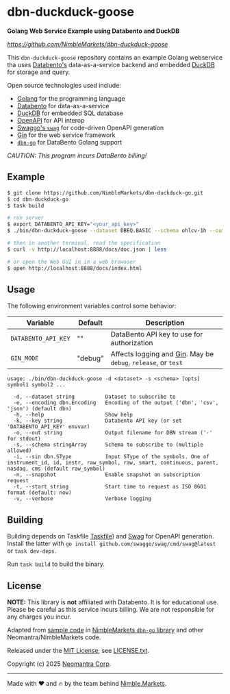 # dbn-duckduck-goose

**Golang Web Service Example using Databento and DuckDB**

*https://github.com/NimbleMarkets/dbn-duckduck-goose*

This `dbn-duckduck-goose` repository contains an example Golang webservice tha uses [Databento's](https://databento.com) data-as-a-service backend and embedded [DuckDB](https://duckdb.org) for storage and query.  

Open source technologies used include:
 * [Golang](https://golang.org) for the programming language
 * [Databento](https://databento.com) for data-as-a-service
 * [DuckDB](https://duckdb.org) for embedded SQL database
 * [OpenAPI](https://swagger.io/specification/) for API interop
 * [Swaggo's `swag`](https://github.com/swaggo/swag) for code-driven OpenAPI generation
 * [Gin](https://gin-gonic.com/docs/) for the web service framework
 * [`dbn-go`](https://github.com/NimbleMarkets/dbn-go) for DataBento Golang support

*CAUTION: This program incurs DataBento billing!*

## Example

```bash
$ git clone https://github.com/NimbleMarkets/dbn-duckduck-go.git
$ cd dbn-duckduck-go
$ task build

# run server
$ export DATABENTO_API_KEY="<your_api_key>"
$ ./bin/dbn-duckduck-goose --dataset DBEQ.BASIC --schema ohlcv-1h --out foo.dbn.zst

# then in another terminal, read the specification
$ curl -v http://localhost:8888/docs/doc.json | less

# or open the Web GUI in in a web browaser
$ open http://localhost:8888/docs/index.html
```

## Usage

The following environment variables control some behavior:

| Variable | Default | Description |
|--| -- | -- |
| `DATABENTO_API_KEY` | "" | DataBento API key to use for authorization |
| `GIN_MODE` | "debug" | Affects logging and [Gin](https://gin-gonic.com/docs/deployment/). May be `debug`, `release`, or `test` |

```
usage: ./bin/dbn-duckduck-goose -d <dataset> -s <schema> [opts] symbol1 symbol2 ...

  -d, --dataset string          Dataset to subscribe to 
  -e, --encoding dbn.Encoding   Encoding of the output ('dbn', 'csv', 'json') (default dbn)
  -h, --help                    Show help
  -k, --key string              Databento API key (or set 'DATABENTO_API_KEY' envvar)
  -o, --out string              Output filename for DBN stream ('-' for stdout)
  -s, --schema stringArray      Schema to subscribe to (multiple allowed)
  -i, --sin dbn.SType           Input SType of the symbols. One of instrument_id, id, instr, raw_symbol, raw, smart, continuous, parent, nasdaq, cms (default raw_symbol)
  -n, --snapshot                Enable snapshot on subscription request
  -t, --start string            Start time to request as ISO 8601 format (default: now)
  -v, --verbose                 Verbose logging
```


## Building

Building depends on Taskfile [Taskfile](https://taskfile.dev)) and [Swag](https://github.com/swaggo/swag) for OpenAPI generation. Install the latter with `go install github.com/swaggo/swag/cmd/swag@latest` or `task dev-deps`.

Run `task build` to build the binary.

## License

**NOTE:** This library is **not** affiliated with Databento.  It is for educational use.  Please be careful as this service incurs billing.  We are not responsible for any charges you incur.

Adapted from [sample code](https://github.com/NimbleMarkets/dbn-go/blob/main/cmd/dbn-go-live/main.go) in  [NimbleMarkets `dbn-go` library](https://github.com/NimbleMarkets/dbn-go) and other Neomantra/NimbleMarkets code.

Released under the [MIT License](https://en.wikipedia.org/wiki/MIT_License), see [LICENSE.txt](./LICENSE.txt).

Copyright (c) 2025 [Neomantra Corp](https://www.neomantra.com).   

----
Made with :heart: and :fire: by the team behind [Nimble.Markets](https://nimble.markets).
